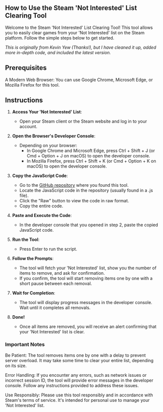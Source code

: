 ## How to Use the Steam 'Not Interested' List Clearing Tool
Welcome to the Steam 'Not Interested' List Clearing Tool! This tool allows you to easily clear games from your 'Not Interested' list on the Steam platform. Follow the simple steps below to get started.

_This is originally from Kevin Yew (Thanks!), but I have cleaned it up, added more in-depth code, and included the latest version._

## Prerequisites
A Modern Web Browser: You can use Google Chrome, Microsoft Edge, or Mozilla Firefox for this tool.

## Instructions
1. **Access Your 'Not Interested' List**:
   * Open your Steam client or the Steam website and log in to your account.

2. **Open the Browser's Developer Console**:
     * Depending on your browser:
        - In Google Chrome and Microsoft Edge, press Ctrl + Shift + J (or Cmd + Option + J on macOS) to open the developer console.
        - In Mozilla Firefox, press Ctrl + Shift + K (or Cmd + Option + K on macOS) to open the developer console.

3. **Copy the JavaScript Code**:
     - Go to the [GitHub repository](https://github.com/0x12HD/How-to-Reset-Not-Interested-List-on-Steam/blob/main/reset-not%20Interested-list.js) where you found this tool.
     - Locate the JavaScript code in the repository (usually found in a .js file).
     - Click the "Raw" button to view the code in raw format.
     - Copy the entire code.
   
3. **Paste and Execute the Code**:
      - In the developer console that you opened in step 2, paste the copied JavaScript code.

4. **Run the Tool**:
      - Press Enter to run the script.

5. **Follow the Prompts**:
      - The tool will fetch your 'Not Interested' list, show you the number of items to remove, and ask for confirmation.
      - If you confirm, the tool will start removing items one by one with a short pause between each removal.

6. **Wait for Completion**:
      - The tool will display progress messages in the developer console. Wait until it completes all removals.

7. **Done!**
      - Once all items are removed, you will receive an alert confirming that your 'Not Interested' list is clear.

### Important Notes
Be Patient: The tool removes items one by one with a delay to prevent server overload. It may take some time to clear your entire list, depending on its size.

Error Handling: If you encounter any errors, such as network issues or incorrect session ID, the tool will provide error messages in the developer console. Follow any instructions provided to address these issues.

Use Responsibly: Please use this tool responsibly and in accordance with Steam's terms of service. It's intended for personal use to manage your 'Not Interested' list.


